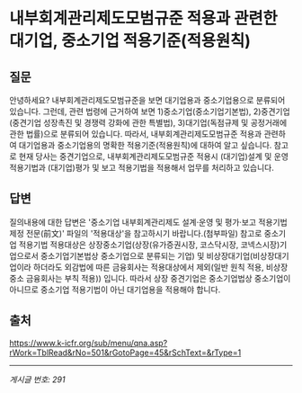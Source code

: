# 내부회계관리제도모범규준 적용과 관련한 대기업, 중소기업 적용기준(적용원칙)

## 질문
안녕하세요?
내부회계관리제도모범규준을 보면 대기업용과 중소기업용으로 분류되어 있습니다.
그런데, 관련 법령에 근거하여 보면 1)중소기업(중소기업기본법), 2)중견기업(중견기업 성장촉진 및 경쟁력 강화에 관한 특별법), 3)대기업(독점규제 및 공정거래에 관한 법률)으로 분류되어 있습니다.
따라서, 내부회계관리제도모범규준 적용과 관련하여 대기업용과 중소기업용의 명확한 적용기준(적용원칙)에 대하여 알고 싶습니다.
참고로 현재 당사는 중견기업으로, 내부회계관리제도모범규준 적용시 (대기업)설계 및 운영 적용기법과 (대기업)평가 및 보고 적용기법을 적용해서 업무를 처리하고 있습니다.

## 답변
질의내용에 대한 답변은 '중소기업 내부회계관리제도 설계·운영 및 평가·보고 적용기법 제정 전문(前文)' 파일의 '적용대상'을 참고하시기 바랍니다.(첨부파일)
참고로 중소기업 적용기법 적용대상은
상장중소기업(상장(유가증권시장, 코스닥시장, 코넥스시장)기업으로서 중소기업기본법상 중소기업으로 분류되는 기업)
및
비상장대기업(비상장대기업이라 하더라도 외감법에 따른 금융회사는 적용대상에서 제외(일반 원칙 적용, 비상장 중소 금융회사는 부칙 적용))
입니다.
따라서 상장 중견기업은 중소기업법상 중소기업이 아니므로 중소기업 적용기법이 아닌 대기업용을 적용해야 합니다.

## 출처
https://www.k-icfr.org/sub/menu/qna.asp?rWork=TblRead&rNo=501&rGotoPage=45&rSchText=&rType=1

---
*게시글 번호: 291*
